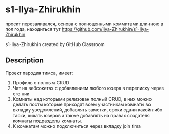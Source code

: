 # s1-Ilya-Zhirukhin
проект перезаливался, основа с полноценными коммитами длинною в пол года, находиться тут
https://github.com/Ilya-Zhirukhin/s1-Ilya-Zhirukhin

s1-Ilya-Zhirukhin created by GitHub Classroom
## Description
Проект пародия тимса, имеет:
1. Профиль с полным CRUD
2. Чат на вебсокетах с добавлением любого юзера в переписку через его ник
3. Комнаты над которыми релизован полный CRUD, в них можно делать посты которые приходят всем участникам комнаты во вкладку уведомлений, добавлять заметки, сроки сдачи какой либо таски, кикать юзеров а также добавлять на правах создателя комнаты подразделы комнаты.
4. К комнатам можно подключиться через вкладку join tima 

 
